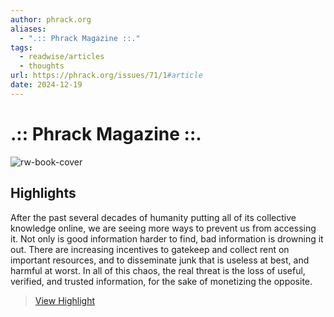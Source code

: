 ```yaml
---
author: phrack.org
aliases:
  - ".:: Phrack Magazine ::."
tags:
  - readwise/articles
  - thoughts
url: https://phrack.org/issues/71/1#article
date: 2024-12-19
---
```

# .:: Phrack Magazine ::.

![rw-book-cover](https://readwise-assets.s3.amazonaws.com/static/images/article0.00998d930354.png)

## Highlights


After the past several decades of humanity putting all of its collective knowledge online, we are seeing more ways to prevent us from accessing it. Not only is good information harder to find, bad information is drowning it out. There are increasing incentives to gatekeep and collect rent on important resources, and to disseminate junk that is useless at best, and harmful at worst. In all of this chaos, the real threat is the loss of useful, verified, and trusted information, for the sake of monetizing the opposite.
> [View Highlight](https://read.readwise.io/read/01jffmectq8qer86g2pjt2ner6)



